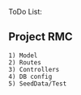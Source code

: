 ToDo List:

## Project RMC

    1) Model
    2) Routes
    3) Controllers
    4) DB config
    5) SeedData/Test

